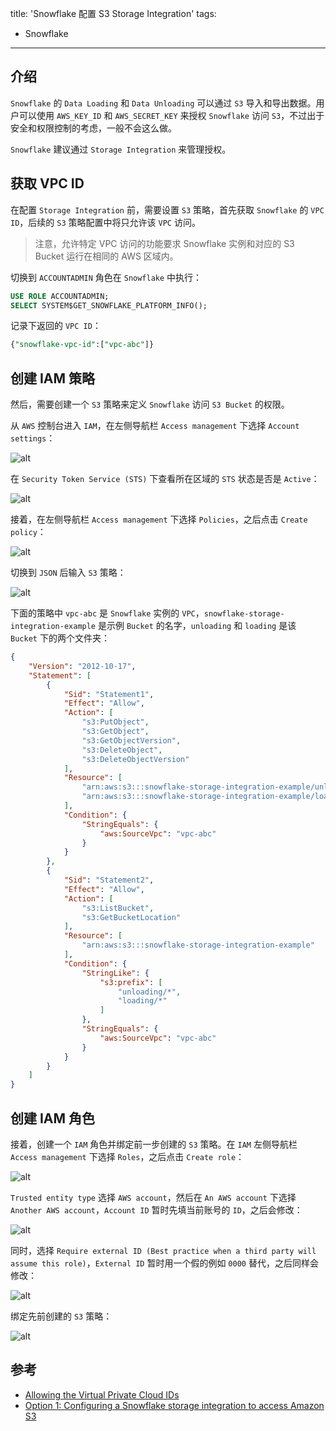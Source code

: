 title: 'Snowflake 配置 S3 Storage Integration'
tags:
- Snowflake
---

## 介绍
`Snowflake` 的 `Data Loading` 和 `Data Unloading` 可以通过 `S3` 导入和导出数据。用户可以使用 `AWS_KEY_ID` 和 `AWS_SECRET_KEY` 来授权 `Snowflake` 访问 `S3`，不过出于安全和权限控制的考虑，一般不会这么做。

`Snowflake` 建议通过 `Storage Integration` 来管理授权。

## 获取 VPC ID
在配置 `Storage Integration` 前，需要设置 `S3` 策略，首先获取 `Snowflake` 的 `VPC ID`，后续的 `S3` 策略配置中将只允许该 `VPC` 访问。

> 注意，允许特定 VPC 访问的功能要求 Snowflake 实例和对应的 S3 Bucket 运行在相同的 AWS 区域内。

切换到 `ACCOUNTADMIN` 角色在 `Snowflake` 中执行：
```sql
USE ROLE ACCOUNTADMIN;
SELECT SYSTEM$GET_SNOWFLAKE_PLATFORM_INFO();
```

记录下返回的 `VPC ID`：
```sql
{"snowflake-vpc-id":["vpc-abc"]}
```

## 创建 IAM 策略
然后，需要创建一个 `S3` 策略来定义 `Snowflake` 访问 `S3 Bucket` 的权限。

从 `AWS` 控制台进入 `IAM`，在左侧导航栏 `Access management` 下选择 `Account settings`：

![alt](/images/snowflake-1.png)

在 `Security Token Service (STS)` 下查看所在区域的 `STS` 状态是否是 `Active`：

![alt](/images/snowflake-2.png)

接着，在左侧导航栏 `Access management` 下选择 `Policies`，之后点击 `Create policy`：

![alt](/images/snowflake-3.png)

切换到 `JSON` 后输入 `S3` 策略：

![alt](/images/snowflake-4.png)

下面的策略中 `vpc-abc` 是 `Snowflake` 实例的 `VPC`，`snowflake-storage-integration-example` 是示例 `Bucket` 的名字，`unloading` 和 `loading` 是该 `Bucket` 下的两个文件夹：

```json
{
	"Version": "2012-10-17",
	"Statement": [
		{
			"Sid": "Statement1",
			"Effect": "Allow",
			"Action": [
				"s3:PutObject",
				"s3:GetObject",
				"s3:GetObjectVersion",
				"s3:DeleteObject",
				"s3:DeleteObjectVersion"
			],
			"Resource": [
				"arn:aws:s3:::snowflake-storage-integration-example/unloading/*",
				"arn:aws:s3:::snowflake-storage-integration-example/loading/*"
			],
			"Condition": {
				"StringEquals": {
					"aws:SourceVpc": "vpc-abc"
				}
			}
		},
		{
			"Sid": "Statement2",
			"Effect": "Allow",
			"Action": [
				"s3:ListBucket",
				"s3:GetBucketLocation"
			],
			"Resource": [
				"arn:aws:s3:::snowflake-storage-integration-example"
			],
			"Condition": {
				"StringLike": {
					"s3:prefix": [
						"unloading/*",
						"loading/*"
					]
				},
				"StringEquals": {
					"aws:SourceVpc": "vpc-abc"
				}
			}
		}
	]
}
```

## 创建 IAM 角色
接着，创建一个 `IAM` 角色并绑定前一步创建的 `S3` 策略。在 `IAM` 左侧导航栏 `Access management` 下选择 `Roles`，之后点击 `Create role`：

![alt](/images/snowflake-5.png)

`Trusted entity type` 选择 `AWS account`，然后在 `An AWS account` 下选择 `Another AWS account`，`Account ID` 暂时先填当前账号的 `ID`，之后会修改：

![alt](/images/snowflake-6.png)

同时，选择 `Require external ID (Best practice when a third party will assume this role)`，`External ID` 暂时用一个假的例如 `0000` 替代，之后同样会修改：

![alt](/images/snowflake-7.png)

绑定先前创建的 `S3` 策略：

![alt](/images/snowflake-8.png)

## 参考
* [Allowing the Virtual Private Cloud IDs](https://docs.snowflake.com/en/user-guide/data-load-s3-allow)
* [Option 1: Configuring a Snowflake storage integration to access Amazon S3](https://docs.snowflake.com/en/user-guide/data-load-s3-config-storage-integration)